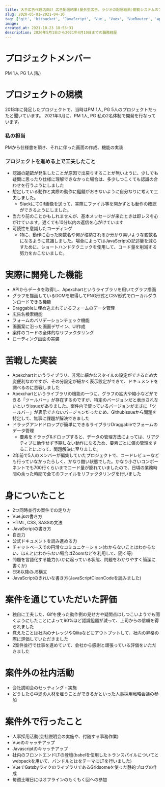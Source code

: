```yaml
---
title: 大手広告代理店向け 広告配信結果(屋外型広告、ラジオの配信結果)閲覧システムのフロントエンド担当	
slug: 2020-05-01~2021-04-10
tag: ['git', 'bitbucket', 'JavaScript', 'Vue', 'Vuex', 'VueRouter', 'apexcharts', 'vuelidate']
image:
created_at: 2021-10-23 18:53:31
description: 2020年5月1日から2021年4月10日までの職務経歴
---
```


# プロジェクトメンバー
PM 1人
PG 1人(私)

# プロジェクトの規模
2018年に発足したプロジェクトで、当時はPM 1人, PG 5人のプロジェクトだったと聞いています。
2021年3月に、PM 1人, PG 私の2名体制で開発を行なっています。

### 私の担当
PMから仕様書を頂き、それに伴った画面の作成、機能の実装

### プロジェクトを進める上で工夫したこと
- 認識の齟齬が発生したことが原因で出戻りすることが無いように、少しでも疑問に思ったり仕様に理解できなかった場合は、多少しつこくても認識の合わせを行うようにしました
- 想定している動作と実際の動作に齟齬がおきないように自分なりに考えて工夫しました。
  - SlackにてGif画像を送って、実際にファイル等を開かずとも動作の確認ができるようにしました。
- 当たり前のことかもしれませんが、基本メッセージが来たときは即レスを心がけています。遅くても10分以内の返信を心がけています
- 可読性を意識したコーディング
  - 特に、動作に沿った関数名や何が格納されるか分かり易いような変数名になるように意識しました。場合によってはJavaScriptの記述量を減らすために、ショートハンドテクニックを使用して、コード量を削減する努力をおこないました。

# 実際に開発した機能
- APIからデータを取得し、Apexchartというライブラリを用いてグラフ描画
- グラフを描画しているDOMを取得してPNG形式とCSV形式でローカルダウンロードできる機能
- Draggableに埋め込まれているフォームのデータ管理
- 広告名検索機能
- フォームのバリデーションチェック機能
- 画面案に沿った画面デザイン、UI作成
- 案件のコードの全体的なリファクタリング
- ローディング画面の実装


# 苦戦した実装
- Apexchartというライブラリ、非常に細かなスタイルの設定ができるため大変便利なのですが、その分設定が細かく表示設定ができて、ドキュメントを調べるのに苦戦しました
- Apexchartというライブラリの機能の一つに、グラフの拡大や縮小などができる「ツールバー」が存在するのですが、特定のバージョンだと表示されないというissueがありました。案件内で使っているバージョンがまさに「ツールバー」が表示できないバージョンだったため、Githubissueから問題を特定して、無事に課題が解決できました
- ドラッグアンドドロップが簡単にできるライブラリDraggableでフォームのデータ管理
  - 要素をドラッグ&ドロップすると、データの管理方法によっては、リアクティブに動作せず予期しない動作になるため、要素ごとに値の管理をすることによって、問題解決に至りました。
- 2年前で5人のメンバーが編集していたプロジェクトで、コードレビューなども行っていなかったらしく、かなり酷い状態でした。かなり小さいコンポーネントでも700行くらいまでコード量が膨れていましたので、日頃の業務時間の余った時間で全てのファイルをリファクタリングを行いました
# 身についたこと
- 2つ同時並行の案件での走り方
- Vue.jsの書き方
- HTML, CSS, SASSの文法
- JavaScriptの書き方
- 自走力
- 公式ドキュメントを読み進める力
- チャットベースでの円滑なコミュニケーション(わからないことはわからない、ほんとにわからない場合はZoomなどを利用して、聞く等)
- 問題を言語化する能力(いかに起っている状態、問題をわかりやすく簡潔に書くか)
- ES6以降のJS構文
- JavaScriptのきれいな書き方(JavaScriptCleanCodeを読みました)

# 案件を通じていただいた評価
- 独自に工夫した、Gifを使った動作例の見せ方や疑問点はしつこいようでも聞くようにしたことによって90%ほど認識齟齬が減って、上司からの信頼を得られました
- 覚えたことは社内のナレッジやQiitaなどにアウトプットして、社内の昇格の際に評価していただきました
- 2案件並行で仕事を進めていて、会社から感謝と頑張っている評価をいただきました

# 案件外の社内活動
- 会社説明会のセッティング・実施
- どうしたら中途の人材を雇うことができるかといった人事採用戦略会議の参加

# 案件外で行ったこと
- 人事採用活動(会社説明会の実施や、付随する事務作業)
- Vueのキャッチアップ
- Javascriptのキャッチアップ
- 社内のフロントエンドLTの登壇(babelを使用したトランスパイルについてとwebpackを用いて、バンドルとはをテーマにLTを行いました)
- VueでGatsbyライクのライブラリであるGridsomeを使った静的ブログの作成
- 毎週土曜日にはオフラインのもくもく回への参加